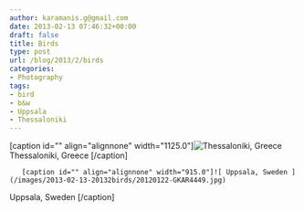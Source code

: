 ```yaml
---
author: karamanis.g@gmail.com
date: 2013-02-13 07:46:32+00:00
draft: false
title: Birds
type: post
url: /blog/2013/2/birds
categories:
- Photography
tags:
- bird
- b&w
- Uppsala
- Thessaloniki
---
```


[caption id="" align="alignnone" width="1125.0"]![ Thessaloniki, Greece ](/images/2013-02-13-20132birds/20120112-IMG_2678.jpg)
 Thessaloniki, Greece [/caption] 
  


  
       [caption id="" align="alignnone" width="915.0"]![ Uppsala, Sweden ](/images/2013-02-13-20132birds/20120122-GKAR4449.jpg)
 Uppsala, Sweden [/caption]

